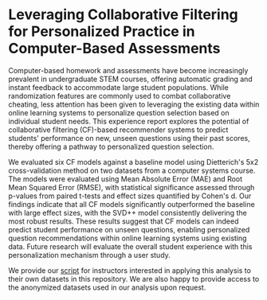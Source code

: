 # Leveraging Collaborative Filtering for Personalized Practice in Computer-Based Assessments

Computer-based homework and assessments have become increasingly prevalent in undergraduate STEM courses, offering automatic grading and instant feedback to accommodate large student populations. While randomization features are commonly used to combat collaborative cheating, less attention has been given to leveraging the existing data within online learning systems to personalize question selection based on individual student needs. This experience report explores the potential of collaborative filtering (CF)-based recommender systems to predict students' performance on new, unseen questions using their past scores, thereby offering a pathway to personalized question selection. 

We evaluated six CF models against a baseline model using Dietterich's 5x2 cross-validation method on two datasets from a computer systems course. The models were evaluated using Mean Absolute Error (MAE) and Root Mean Squared Error (RMSE), with statistical significance assessed through p-values from paired t-tests and effect sizes quantified by Cohen's d. Our findings indicate that all CF models significantly outperformed the baseline with large effect sizes, with the SVD++ model consistently delivering the most robust results. These results suggest that CF models can indeed predict student performance on unseen questions, enabling personalized question recommendations within online learning systems using existing data. Future research will evaluate the overall student experience with this personalization mechanism through a user study.

We provide our [script](https://github.com/rmahinpei/personalized-practice/blob/main/cf_models_evaluation.ipynb) for instructors interested in applying this analysis to their own datasets in this repository. We are also happy to provide access to the anonymized datasets used in our analysis upon request.
